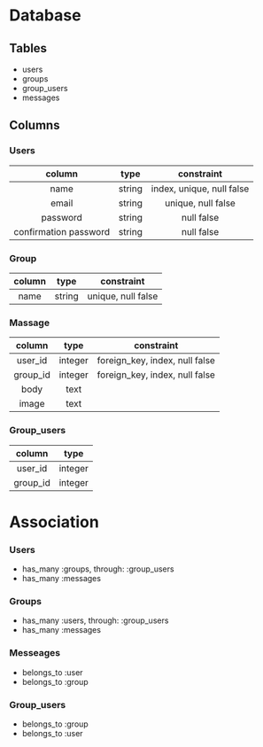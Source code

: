 Database
====

## Tables
- users
- groups
- group_users
- messages

## Columns
### Users
|column|type|constraint|
|:---:|:---:|:---:|
|name|string|index, unique, null false|
|email|string|unique, null false|
|password|string|null false|
|confirmation password|string|null false|

### Group
|column|type|constraint|
|:---:|:---:|:---:|
|name|string|unique, null false|

### Massage
|column|type|constraint|
|:---:|:---:|:---:|
|user_id|integer|foreign_key, index, null false|
|group_id|integer|foreign_key, index, null false|
|body|text|
|image|text|

### Group_users
|column|type|
|:---:|:---:|
|user_id|integer|
|group_id|integer|

# Association

### Users
- has_many :groups, through: :group_users 
- has_many :messages

### Groups
- has_many :users, through: :group_users 
- has_many :messages

### Messeages
- belongs_to :user
- belongs_to :group

### Group_users
- belongs_to :group
- belongs_to :user